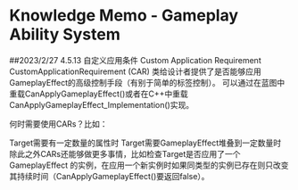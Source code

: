 # Knowledge Memo - Gameplay Ability System

##2023/2/27
4.5.13 自定义应用条件 Custom Application Requirement
CustomApplicationRequirement (CAR) 类给设计者提供了是否能够应用GameplayEffect的高级控制手段（有别于简单的标签控制）。 可以通过在蓝图中重载CanApplyGameplayEffect()或者在C++中重载CanApplyGameplayEffect_Implementation()实现。

何时需要使用CARs？比如：

Target需要有一定数量的属性时
Target需要GameplayEffect堆叠到一定数量时
除此之外CARs还能够做更多事情，比如检查Target是否应用了一个GameplayEffect 的实例，在应用一个新实例时如果同类型的实例已存在则只改变其持续时间（CanApplyGameplayEffect()要返回false）。